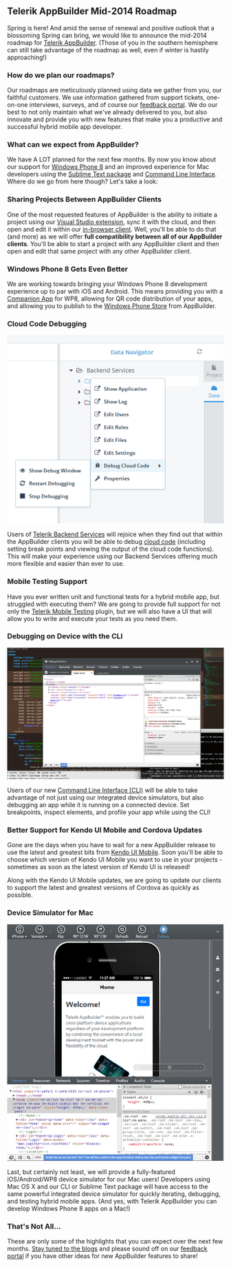 ## Telerik AppBuilder Mid-2014 Roadmap

Spring is here! And amid the sense of renewal and positive outlook that a blossoming Spring can bring, we would like to announce the mid-2014 roadmap for [Telerik AppBuilder](http://www.telerik.com/appbuilder). (Those of you in the southern hemisphere can still take advantage of the roadmap as well, even if winter is hastily approaching!)

### How do we plan our roadmaps?

Our roadmaps are meticulously planned using data we gather from you, our faithful customers. We use information gathered from support tickets, one-on-one interviews, surveys, and of course our [feedback portal](http://feedback.telerik.com/Project/129). We do our best to not only maintain what we've already delivered to you, but also innovate and provide you with new features that make you a productive and successful hybrid mobile app developer.

### What can we expect from AppBuilder?

We have A LOT planned for the next few months. By now you know about our support for [Windows Phone 8](http://blogs.telerik.com/appbuilder/posts/14-04-01/building-hybrid-apps-for-windows-phone-8) and an improved experience for Mac developers using the [Sublime Text package](http://blogs.telerik.com/appbuilder/posts/14-04-03/the-telerik-platform-now-with-100-more-sublime-text) and [Command Line Interface](http://www.telerik.com/appbuilder/command-line-interface). Where do we go from here though? Let's take a look:

### Sharing Projects Between AppBuilder Clients

One of the most requested features of AppBuilder is the ability to initiate a project using our [Visual Studio extension](http://www.telerik.com/appbuilder/visual-studio-extension), sync it with the cloud, and then open and edit it within our [in-browser client](http://www.telerik.com/appbuilder/in-browser-client). Well, you'll be able to do that (and more) as we will offer **full compatibility between all of our AppBuilder clients**. You'll be able to start a project with any AppBuilder client and then open and edit that same project with any other AppBuilder client.

### Windows Phone 8 Gets Even Better

We are working towards bringing your Windows Phone 8 development experience up to par with iOS and Android. This means providing you with a [Companion App](http://www.telerik.com/appbuilder/companion-app) for WP8, allowing for QR code distribution of your apps, and allowing you to publish to the [Windows Phone Store](http://www.windowsphone.com/en-us/store) from AppBuilder.

### Cloud Code Debugging

![cloud code debugging](cloudcode.gif)

Users of [Telerik Backend Services](http://www.telerik.com/backend-services) will rejoice when they find out that within the AppBuilder clients you will be able to debug [cloud code](http://docs.telerik.com/platform/backend-services/development/cloud-code/introduction) (including setting break points and viewing the output of the cloud code functions). This will make your experience using our Backend Services offering much more flexible and easier than ever to use.

### Mobile Testing Support

Have you ever written unit and functional tests for a hybrid mobile app, but struggled with executing them? We are going to provide full support for not only the [Telerik Mobile Testing](http://www.telerik.com/mobile-testing) plugin, but we will also have a UI that will allow you to write and execute your tests as you need them.

### Debugging on Device with the CLI

![on device debugging](debugging.gif)

Users of our new [Command Line Interface (CLI)](http://www.telerik.com/appbuilder/command-line-interface) will be able to take advantage of not just using our integrated device simulators, but also debugging an app while it is running on a connected device. Set breakpoints, inspect elements, and profile your app while using the CLI!

### Better Support for Kendo UI Mobile and Cordova Updates

Gone are the days when you have to wait for a new AppBuilder release to use the latest and greatest bits from [Kendo UI Mobile](http://www.telerik.com/kendo-ui-mobile). Soon you'll be able to choose which version of Kendo UI Mobile you want to use in your projects - sometimes as soon as the latest version of Kendo UI is released!

Along with the Kendo UI Mobile updates, we are going to update our clients to support the latest and greatest versions of Cordova as quickly as possible.

### Device Simulator for Mac

![device simulator](sim.gif)

Last, but certainly not least, we will provide a fully-featured iOS/Android/WP8 device simulator for our Mac users! Developers using Mac OS X and our CLI or Sublime Text package will have access to the same powerful integrated device simulator for quickly iterating, debugging, and testing hybrid mobile apps. (And yes, with Telerik AppBuilder you can develop Windows Phone 8 apps on a Mac!)

### That's Not All...

These are only some of the highlights that you can expect over the next few months. [Stay tuned to the blogs](http://blogs.telerik.com/appbuilder/posts) and please sound off on our [feedback portal](http://feedback.telerik.com/Project/129) if you have other ideas for new AppBuilder features to share!